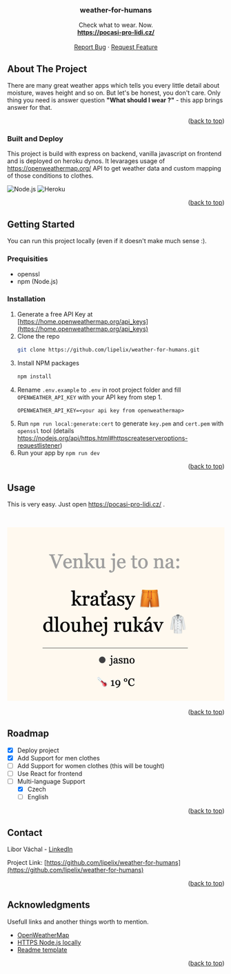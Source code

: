 <div id="top"></div>

<!-- PROJECT LOGO -->
<br />
<div align="center">

  <h3 align="center">weather-for-humans</h3>

  <p align="center">
    Check what to wear. Now.
    <br />
    <a href="https://pocasi-pro-lidi.cz/"><strong>https://pocasi-pro-lidi.cz/</strong></a>
    <br />
    <br />
    <a href="https://github.com/lipelix/weather-for-humans/issues">Report Bug</a>
    ·
    <a href="https://github.com/lipelix/weather-for-humans/issues">Request Feature</a>
  </p>
</div>


<!-- ABOUT THE PROJECT -->
## About The Project

<!-- [![Product Name Screen Shot][product-screenshot]](assets/app-screen.png) -->

There are many great weather apps which tells you every little detail about moisture, waves height and so on. But let's be honest, you don't care. Only thing you need is answer question <strong>"What should I wear ?"</strong> - this app brings answer for that. 

<p align="right">(<a href="#top">back to top</a>)</p>



### Built and Deploy

This project is build with express on backend, vanilla javascript on frontend and is deployed on heroku dynos. It levarages usage of https://openweathermap.org/ API to get weather data and custom mapping of those conditions to clothes.

![Node.js](https://img.shields.io/badge/Build%20with-Node.js-brightgreen.svg)
![Heroku](https://img.shields.io/badge/Deployed%20on-Heroku-7056bf.svg)

<p align="right">(<a href="#top">back to top</a>)</p>


<!-- GETTING STARTED -->
## Getting Started

You can run this project locally (even if it doesn't make much sense :).

### Prequisities

* openssl
* npm (Node.js)

### Installation

1. Generate a free API Key at [https://home.openweathermap.org/api_keys](https://home.openweathermap.org/api_keys)
2. Clone the repo
   ```sh
   git clone https://github.com/lipelix/weather-for-humans.git
   ```
3. Install NPM packages
   ```sh
   npm install
   ```
4. Rename `.env.example` to `.env` in root project folder and fill `OPENWEATHER_API_KEY` with your API key from step 1.
   ```
   OPENWEATHER_API_KEY=<your api key from openweathermap>
   ```
5. Run `npm run local:generate:cert` to generate `key.pem` and `cert.pem` with `openssl` tool (details https://nodejs.org/api/https.html#httpscreateserveroptions-requestlistener)
6. Run your app by `npm run dev`

<p align="right">(<a href="#top">back to top</a>)</p>



<!-- USAGE EXAMPLES -->
## Usage

This is very easy. Just open https://pocasi-pro-lidi.cz/ .

<br />

![Showcase](assets/app-screen.png)

<p align="right">(<a href="#top">back to top</a>)</p>



<!-- ROADMAP -->
## Roadmap

- [x] Deploy project
- [x] Add Support for men clothes
- [ ] Add Support for women clothes (this will be tought)
- [ ] Use React for frontend
- [ ] Multi-language Support
    - [x] Czech
    - [ ] English

<p align="right">(<a href="#top">back to top</a>)</p>

<!-- CONTACT -->
## Contact

Libor Váchal - [LinkedIn](https://www.linkedin.com/in/liborvachal/)

Project Link: [https://github.com/lipelix/weather-for-humans](https://github.com/lipelix/weather-for-humans)

<p align="right">(<a href="#top">back to top</a>)</p>



<!-- ACKNOWLEDGMENTS -->
## Acknowledgments

Usefull links and another things worth to mention.

* [OpenWeatherMap](https://openweathermap.org/api)
* [HTTPS Node.js locally](https://nodejs.org/en/knowledge/HTTP/servers/how-to-create-a-HTTPS-server/)
* [Readme template](https://github.com/othneildrew/Best-README-Template)

<p align="right">(<a href="#top">back to top</a>)</p>
